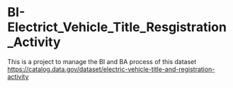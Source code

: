 # BI-Electrict_Vehicle_Title_Resgistration_Activity
This is a project to manage the BI and BA process of this dataset https://catalog.data.gov/dataset/electric-vehicle-title-and-registration-activity
